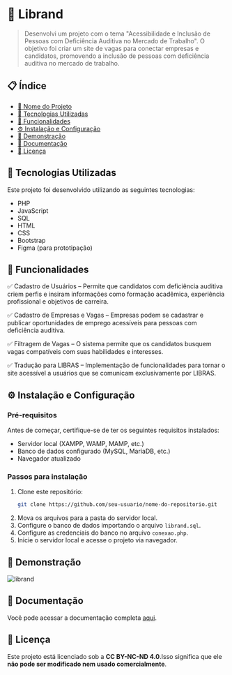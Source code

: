 # 📌 Librand

> Desenvolvi um projeto com o tema "Acessibilidade e Inclusão de Pessoas com Deficiência Auditiva no Mercado de Trabalho". O objetivo foi criar um site de vagas para conectar empresas e candidatos, promovendo a inclusão de pessoas com deficiência auditiva no mercado de trabalho.

## 📋 Índice

- [📌 Nome do Projeto](#-Librand)
- [🚀 Tecnologias Utilizadas](#-tecnologias-utilizadas)
- [📖 Funcionalidades](#-funcionalidades)
- [⚙️ Instalação e Configuração](#%EF%B8%8F-instalação-e-configuração)
- [📸 Demonstração](#-demonstração)
- [📑 Documentação](#-documentação)
- [📄 Licença](#-Licença)

## 🚀 Tecnologias Utilizadas

Este projeto foi desenvolvido utilizando as seguintes tecnologias:

- PHP
- JavaScript
- SQL
- HTML
- CSS
- Bootstrap
- Figma (para prototipação)

## 📖 Funcionalidades

✅ Cadastro de Usuários – Permite que candidatos com deficiência auditiva criem perfis e insiram informações como formação acadêmica, experiência profissional e objetivos de carreira.

✅ Cadastro de Empresas e Vagas – Empresas podem se cadastrar e publicar oportunidades de emprego acessíveis para pessoas com deficiência auditiva.

✅ Filtragem de Vagas – O sistema permite que os candidatos busquem vagas compatíveis com suas habilidades e interesses.

✅ Tradução para LIBRAS – Implementação de funcionalidades para tornar o site acessível a usuários que se comunicam exclusivamente por LIBRAS.

## ⚙️ Instalação e Configuração

### Pré-requisitos

Antes de começar, certifique-se de ter os seguintes requisitos instalados:

- Servidor local (XAMPP, WAMP, MAMP, etc.)
- Banco de dados configurado (MySQL, MariaDB, etc.)
- Navegador atualizado

### Passos para instalação

1. Clone este repositório:
   ```sh
   git clone https://github.com/seu-usuario/nome-do-repositorio.git
   ```
2. Mova os arquivos para a pasta do servidor local.
3. Configure o banco de dados importando o arquivo `librand.sql`.
4. Configure as credenciais do banco no arquivo `conexao.php`.
5. Inicie o servidor local e acesse o projeto via navegador.

## 📸 Demonstração

![librand](https://github.com/user-attachments/assets/c7a3e534-0926-499f-9078-c68fdc7b51b9)

## 📑 Documentação

Você pode acessar a documentação completa [aqui](./TCC.pdf).

## 📄 Licença

Este projeto está licenciado sob a **CC BY-NC-ND 4.0**.Isso significa que ele **não pode ser modificado nem usado comercialmente**.  


